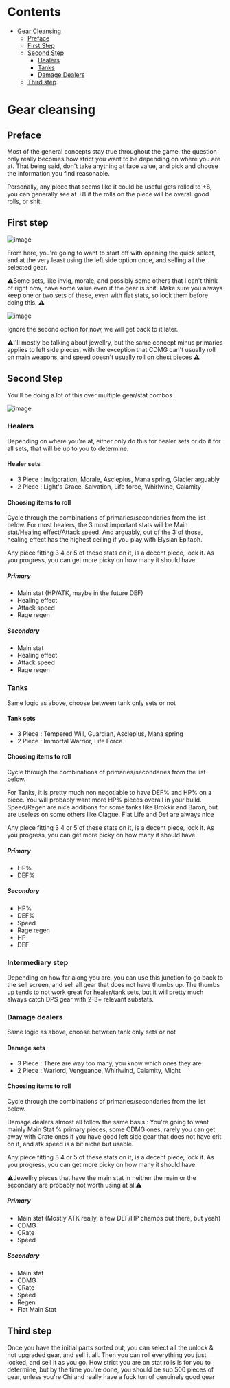 # Contents

- [Gear Cleansing](#gear-cleansing)
  - [Preface](#preface)
  - [First Step](#first-step)
  - [Second Step](#second-step)
    - [Healers](#healers)
    - [Tanks](#tanks)
    - [Damage Dealers](#damage-dealers)
  - [Third step](#third-step)

# Gear cleansing

## Preface

Most of the general concepts stay true throughout the game, the question only really becomes how strict you want to be depending on where you are at. That being said, don't take anything at face value, and pick and choose the information you find reasonable.

Personally, any piece that seems like it could be useful gets rolled to +8, you can generally see at +8 if the rolls on the piece will be overall good rolls, or shit.

## First step

![image](https://github.com/Pink-Peanuts/wor-stuff/assets/144652551/257616b5-9d11-4e50-a439-55159f8be021)

From here, you're going to want to start off with opening the quick select, and at the very least using the left side option once, and selling all the selected gear. 

⚠️Some sets, like invig, morale, and possibly some others that I can't think of right now, have some value even if the gear is shit. Make sure you always keep one or two sets of these, even with flat stats, so lock them before doing this. ⚠️

![image](https://github.com/Pink-Peanuts/wor-stuff/assets/144652551/17605502-734d-4251-bea0-564022b99f70)

Ignore the second option for now, we will get back to it later.

⚠️I'll mostly be talking about jewellry, but the same concept minus primaries applies to left side pieces, with the exception that CDMG can't usually roll on main weapons, and speed doesn't usually roll on chest pieces ⚠️

## Second Step

You'll be doing a lot of this over multiple gear/stat combos

![image](https://github.com/Pink-Peanuts/wor-stuff/assets/144652551/e0ead137-b498-4aa1-873c-3cfe36c3b377)


### Healers

Depending on where you're at, either only do this for healer sets or do it for all sets, that will be up to you to determine.

#### Healer sets

- 3 Piece : Invigoration, Morale, Asclepius, Mana spring, Glacier arguably
- 2 Piece : Light's Grace, Salvation, Life force, Whirlwind, Calamity

#### Choosing items to roll

Cycle through the combinations of primaries/secondaries from the list below. 
For most healers, the 3 most important stats will be Main stat/Healing effect/Attack speed. And arguably, out of the 3 of those, healing effect has the highest ceiling if you play with Elysian Epitaph.

Any piece fitting 3 4 or 5 of these stats on it, is a decent piece, lock it. As you progress, you can get more picky on how many it should have.

##### Primary
- Main stat (HP/ATK, maybe in the future DEF)
- Healing effect
- Attack speed
- Rage regen

##### Secondary
- Main stat
- Healing effect
- Attack speed
- Rage regen

### Tanks

Same logic as above, choose between tank only sets or not


#### Tank sets

- 3 Piece : Tempered Will, Guardian, Asclepius, Mana spring
- 2 Piece : Immortal Warrior, Life Force

#### Choosing items to roll

Cycle through the combinations of primaries/secondaries from the list below. 

For Tanks, it is pretty much non negotiable to have DEF% and HP% on a piece. You will probably want more HP% pieces overall in your build. 
Speed/Regen are nice additions for some tanks like Brokkir and Baron, but are useless on some others like Olague. 
Flat Life and Def are always nice

Any piece fitting 3 4 or 5 of these stats on it, is a decent piece, lock it. As you progress, you can get more picky on how many it should have.

##### Primary
- HP%
- DEF%

##### Secondary
- HP%
- DEF%
- Speed
- Rage regen
- HP
- DEF

### Intermediary step

Depending on how far along you are, you can use this junction to go back to the sell screen, and sell all gear that does not have thumbs up. The thumbs up tends to not work great for healer/tank sets, but it will pretty much always catch DPS gear with 2-3+ relevant substats.

### Damage dealers

Same logic as above, choose between tank only sets or not


#### Damage sets

- 3 Piece : There are way too many, you know which ones they are
- 2 Piece : Warlord, Vengeance, Whirlwind, Calamity, Might

#### Choosing items to roll

Cycle through the combinations of primaries/secondaries from the list below. 

Damage dealers almost all follow the same basis : You're going to want mainly Main Stat % primary pieces, some CDMG ones, rarely you can get away with Crate ones if you have good left side gear that does not have crit on it, and atk speed is a bit niche but usable.

Any piece fitting 3 4 or 5 of these stats on it, is a decent piece, lock it. As you progress, you can get more picky on how many it should have.

⚠️Jewellry pieces that have the main stat in neither the main or the secondary are probably not worth using at all⚠️

##### Primary
- Main stat (Mostly ATK really, a few DEF/HP champs out there, but yeah)
- CDMG
- CRate
- Speed

##### Secondary
- Main stat
- CDMG
- CRate
- Speed
- Regen
- Flat Main Stat


## Third step

Once you have the initial parts sorted out, you can select all the unlock & not upgraded gear, and sell it all. Then you can roll everything you just locked, and sell it as you go. How strict you are on stat rolls is for you to determine, but by the time you're done, you should be sub 500 pieces of gear, unless you're Chi and really have a fuck ton of genuinely good gear

